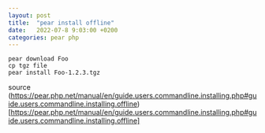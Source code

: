 ```yaml
---
layout: post
title:  "pear install offline"
date:   2022-07-8 9:03:00 +0200
categories: pear php
---
```


```
pear download Foo
cp tgz file
pear install Foo-1.2.3.tgz
```

source (https://pear.php.net/manual/en/guide.users.commandline.installing.php#guide.users.commandline.installing.offline)[https://pear.php.net/manual/en/guide.users.commandline.installing.php#guide.users.commandline.installing.offline]
